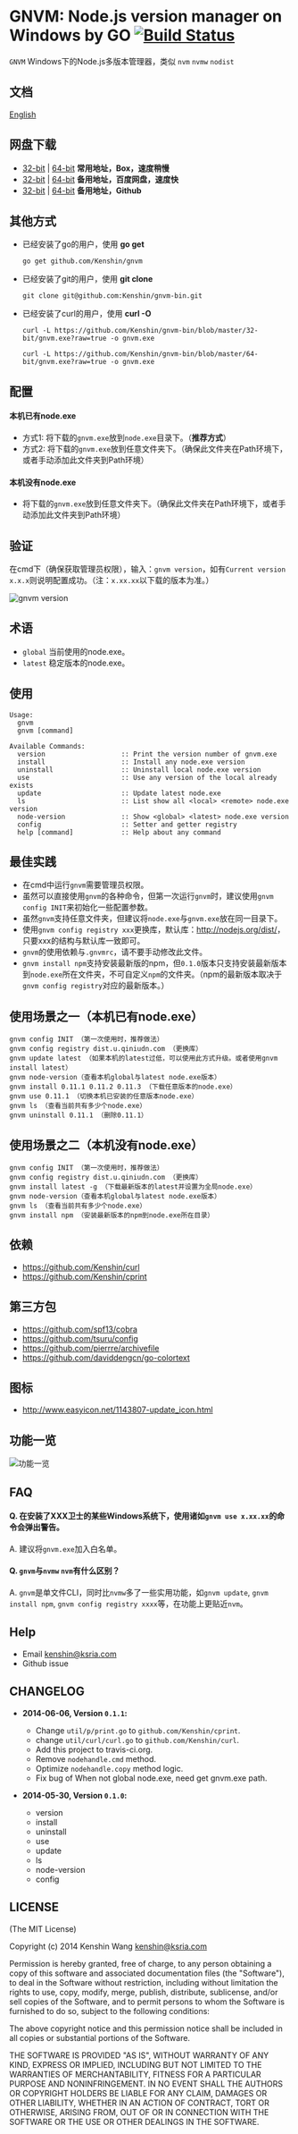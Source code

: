 GNVM: Node.js version manager on Windows by GO [![Build Status](https://travis-ci.org/Kenshin/gnvm.svg?branch=master)](https://travis-ci.org/Kenshin/gnvm)
================================
`GNVM` Windows下的Node.js多版本管理器，类似 `nvm` `nvmw` `nodist`

文档
---
[English](https://github.com/kenshin/gnvm/blob/master/README.md)

网盘下载
---
* [32-bit](https://app.box.com/gnvm/1/2014967291) | [64-bit](https://app.box.com/gnvm/1/2014967689) **常用地址，Box，速度稍慢**
* [32-bit](http://pan.baidu.com/s/1gdmVgen#dir/path=%2F%E6%88%91%E7%9A%84%E5%85%B1%E4%BA%AB%2Fgnvm%2F32-bit) | [64-bit](http://pan.baidu.com/s/1gdmVgen#dir/path=%2F%E6%88%91%E7%9A%84%E5%85%B1%E4%BA%AB%2Fgnvm%2F64-bit) **备用地址，百度网盘，速度快**
* [32-bit](https://github.com/Kenshin/gnvm-bin/blob/master/32-bit/gnvm.exe?raw=true) | [64-bit](https://github.com/Kenshin/gnvm-bin/blob/master/64-bit/gnvm.exe?raw=true) **备用地址，Github**

其他方式
---
* 已经安装了go的用户，使用 **go get**

  `go get github.com/Kenshin/gnvm`
* 已经安装了git的用户，使用 **git clone**

  `git clone git@github.com:Kenshin/gnvm-bin.git`
* 已经安装了curl的用户，使用 **curl -O**

  `curl -L https://github.com/Kenshin/gnvm-bin/blob/master/32-bit/gnvm.exe?raw=true -o gnvm.exe`

  `curl -L https://github.com/Kenshin/gnvm-bin/blob/master/64-bit/gnvm.exe?raw=true -o gnvm.exe`

配置
---

#### 本机已有node.exe
* 方式1: 将下载的`gnvm.exe`放到`node.exe`目录下。（**推荐方式**）
* 方式2: 将下载的`gnvm.exe`放到任意文件夹下。（确保此文件夹在Path环境下，或者手动添加此文件夹到Path环境）

#### 本机没有node.exe
* 将下载的`gnvm.exe`放到任意文件夹下。（确保此文件夹在Path环境下，或者手动添加此文件夹到Path环境）

验证
---
在cmd下（确保获取管理员权限），输入：`gnvm version`，如有`Current version x.x.x`则说明配置成功。（注：`x.xx.xx`以下载的版本为准。）

![gnvm version](http://i.imgur.com/hEyXZnl.png)

术语
---
* `global` 当前使用的node.exe。
* `latest` 稳定版本的node.exe。

使用
---

    Usage:
      gnvm
      gnvm [command]

    Available Commands:
      version                   :: Print the version number of gnvm.exe
      install                   :: Install any node.exe version
      uninstall                 :: Uninstall local node.exe version
      use                       :: Use any version of the local already exists
      update                    :: Update latest node.exe
      ls                        :: List show all <local> <remote> node.exe version
      node-version              :: Show <global> <latest> node.exe version
      config                    :: Setter and getter registry
      help [command]            :: Help about any command

最佳实践
---
* 在cmd中运行`gnvm`需要管理员权限。
* 虽然可以直接使用`gnvm`的各种命令，但第一次运行`gnvm`时，建议使用`gnvm config INIT`来初始化一些配置参数。
* 虽然`gnvm`支持任意文件夹，但建议将`node.exe`与`gnvm.exe`放在同一目录下。
* 使用`gnvm config registry xxx`更换库，默认库：<http://nodejs.org/dist/>，只要xxx的结构与默认库一致即可。
* `gnvm`的使用依赖与`.gnvmrc`，请不要手动修改此文件。
* `gnvm install npm`支持安装最新版的npm，但`0.1.0`版本只支持安装最新版本到`node.exe`所在文件夹，不可自定义`npm`的文件夹。（npm的最新版本取决于`gnvm config registry`对应的最新版本。）

使用场景之一（本机已有node.exe）
---
    gnvm config INIT （第一次使用时，推荐做法）
    gnvm config registry dist.u.qiniudn.com （更换库）
    gnvm update latest （如果本机的latest过低，可以使用此方式升级。或者使用gnvm install latest）
    gnvm node-version（查看本机global与latest node.exe版本）
    gnvm install 0.11.1 0.11.2 0.11.3 （下载任意版本的node.exe）
    gnvm use 0.11.1 （切换本机已安装的任意版本node.exe）
    gnvm ls （查看当前共有多少个node.exe）
    gnvm uninstall 0.11.1 （删除0.11.1）

使用场景之二（本机没有node.exe）
---
    gnvm config INIT （第一次使用时，推荐做法）
    gnvm config registry dist.u.qiniudn.com （更换库）
    gnvm install latest -g （下载最新版本的latest并设置为全局node.exe）
    gnvm node-version（查看本机global与latest node.exe版本）
    gnvm ls （查看当前共有多少个node.exe）
    gnvm install npm （安装最新版本的npm到node.exe所在目录）

依赖
---
* <https://github.com/Kenshin/curl>
* <https://github.com/Kenshin/cprint>

第三方包
---
* <https://github.com/spf13/cobra>
* <https://github.com/tsuru/config>
* <https://github.com/pierrre/archivefile>
* <https://github.com/daviddengcn/go-colortext>

图标
---
* <http://www.easyicon.net/1143807-update_icon.html>

功能一览
---
![功能一览](https://trello-attachments.s3.amazonaws.com/535f6fd8cb08b7fd799c2051/53606254da7b8f8b2f6c9d87/981x580/f6e58f47691d3d352f0b97ba94263df8/gnvm_0.1.0.png)

FAQ
---

#### Q. 在安装了XXX卫士的某些Windows系统下，使用诸如`gnvm use x.xx.xx`的命令会弹出警告。
A. 建议将`gnvm.exe`加入白名单。

#### Q. `gnvm`与`nvmw` `nvm`有什么区别？
A. `gnvm`是单文件CLI，同时比`nvmw`多了一些实用功能，如`gnvm update`, `gnvm install npm`, `gnvm config registry xxxx`等，在功能上更贴近`nvm`。

Help
---
* Email <kenshin@ksria.com>
* Github issue

CHANGELOG
---
* **2014-06-06, Version `0.1.1`:**
    * Change `util/p/print.go` to `github.com/Kenshin/cprint`.
    * change `util/curl/curl.go` to `github.com/Kenshin/curl`.
    * Add this project to travis-ci.org.
    * Remove `nodehandle.cmd` method.
    * Optimize `nodehandle.copy` method logic.
    * Fix bug of When not global node.exe, need get gnvm.exe path.

* **2014-05-30, Version `0.1.0`:**
    * version
    * install
    * uninstall
    * use
    * update
    * ls
    * node-version
    * config

LICENSE
---
(The MIT License)

Copyright (c) 2014 Kenshin Wang <kenshin@ksria.com>

Permission is hereby granted, free of charge, to any person obtaining a copy of this software and associated documentation files (the "Software"), to deal in the Software without restriction, including without limitation the rights to use, copy, modify, merge, publish, distribute, sublicense, and/or sell copies of the Software, and to permit persons to whom the Software is furnished to do so, subject to the following conditions:

The above copyright notice and this permission notice shall be included in all copies or substantial portions of the Software.

THE SOFTWARE IS PROVIDED "AS IS", WITHOUT WARRANTY OF ANY KIND, EXPRESS OR IMPLIED, INCLUDING BUT NOT LIMITED TO THE WARRANTIES OF MERCHANTABILITY, FITNESS FOR A PARTICULAR PURPOSE AND NONINFRINGEMENT. IN NO EVENT SHALL THE AUTHORS OR COPYRIGHT HOLDERS BE LIABLE FOR ANY CLAIM, DAMAGES OR OTHER LIABILITY, WHETHER IN AN ACTION OF CONTRACT, TORT OR OTHERWISE, ARISING FROM, OUT OF OR IN CONNECTION WITH THE SOFTWARE OR THE USE OR OTHER DEALINGS IN THE SOFTWARE.
